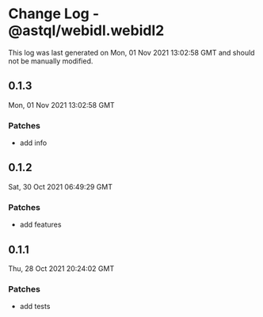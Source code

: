 # Change Log - @astql/webidl.webidl2

This log was last generated on Mon, 01 Nov 2021 13:02:58 GMT and should not be manually modified.

## 0.1.3
Mon, 01 Nov 2021 13:02:58 GMT

### Patches

- add info

## 0.1.2
Sat, 30 Oct 2021 06:49:29 GMT

### Patches

- add features

## 0.1.1
Thu, 28 Oct 2021 20:24:02 GMT

### Patches

- add tests

